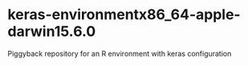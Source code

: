 # keras-environmentx86_64-apple-darwin15.6.0
Piggyback repository for an R environment with keras configuration
